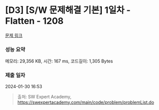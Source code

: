 # [D3] [S/W 문제해결 기본] 1일차 - Flatten - 1208 

[문제 링크](https://swexpertacademy.com/main/code/problem/problemDetail.do?contestProbId=AV139KOaABgCFAYh) 

### 성능 요약

메모리: 29,356 KB, 시간: 167 ms, 코드길이: 1,305 Bytes

### 제출 일자

2024-01-30 16:53



> 출처: SW Expert Academy, https://swexpertacademy.com/main/code/problem/problemList.do